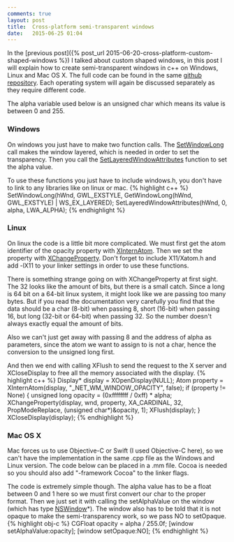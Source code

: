 ```yaml
---
comments: true
layout: post
title:  Cross-platform semi-transparent windows
date:   2015-06-25 01:04
---
```

In the [previous post]({% post_url 2015-06-20-cross-platform-custom-shaped-windows %}) I talked about custom shaped windows, in this post I will explain how to create semi-transparent windows in c++ on Windows, Linux and Mac OS X. The full code can be found in the same [github repository](https://github.com/texus/TransparentWindows). Each operating system will again be discussed separately as they require different code.
<!--more-->

The alpha variable used below is an unsigned char which means its value is between 0 and 255.

### Windows
On windows you just have to make two function calls. The [SetWindowLong](https://msdn.microsoft.com/en-us/library/windows/desktop/ms633591.aspx) call makes the window layered, which is needed in order to set the transparency. Then you call the [SetLayeredWindowAttributes](https://msdn.microsoft.com/en-us/library/windows/desktop/ms633540.aspx) function to set the alpha value.

To use these functions you just have to include windows.h, you don't have to link to any libraries like on linux or mac.
{% highlight c++ %}
SetWindowLong(hWnd, GWL_EXSTYLE, GetWindowLong(hWnd, GWL_EXSTYLE) | WS_EX_LAYERED);
SetLayeredWindowAttributes(hWnd, 0, alpha, LWA_ALPHA);
{% endhighlight %}

### Linux
On linux the code is a little bit more complicated. We must first get the atom identifier of the opacity property with [XInternAtom](http://tronche.com/gui/x/xlib/window-information/XInternAtom.html). Then we set the property with [XChangeProperty](http://tronche.com/gui/x/xlib/window-information/XChangeProperty.html). Don't forget to include X11/Xatom.h and add -lX11 to your linker settings in order to use these functions.

There is something strange going on with XChangeProperty at first sight. The 32 looks like the amount of bits, but there is a small catch. Since a long is 64 bit on a 64-bit linux system, it might look like we are passing too many bytes. But if you read the documentation very carefully you find that the data should be a char (8-bit) when passing 8, short (16-bit) when passing 16, but long (32-bit or 64-bit) when passing 32. So the number doesn't always exactly equal the amount of bits. 

Also we can't just get away with passing 8 and the address of alpha as parameters, since the atom we want to assign to is not a char, hence the conversion to the unsigned long first.

And then we end with calling XFlush to send the request to the X server and XCloseDisplay to free all the memory associated with the display. 
{% highlight c++ %}
Display* display = XOpenDisplay(NULL);
Atom property = XInternAtom(display, "_NET_WM_WINDOW_OPACITY", false);
if (property != None)
{
    unsigned long opacity = (0xffffffff / 0xff) * alpha;
    XChangeProperty(display, wnd, property, XA_CARDINAL, 32, PropModeReplace, (unsigned char*)&opacity, 1);
    XFlush(display);
}
XCloseDisplay(display);
{% endhighlight %}

### Mac OS X
Mac forces us to use Objective-C or Swift (I used Objective-C here), so we can't have the implementation in the same .cpp file as the Windows and Linux version. The code below can be placed in a .mm file. Cocoa is needed so you should also add "-framework Cocoa" to the linker flags.

The code is extremely simple though. The alpha value has to be a float between 0 and 1 here so we must first convert our char to the proper format. Then we just set it with calling the setAlphaValue on the window (which has type [NSWindow](https://developer.apple.com/library/mac/documentation/Cocoa/Reference/ApplicationKit/Classes/NSWindow_Class/)*). The window also has to be told that it is not opaque to make the semi-transparency work, so we pass NO to setOpaque.
{% highlight obj-c %}
CGFloat opacity = alpha / 255.0f;
[window setAlphaValue:opacity];
[window setOpaque:NO];
{% endhighlight %}
